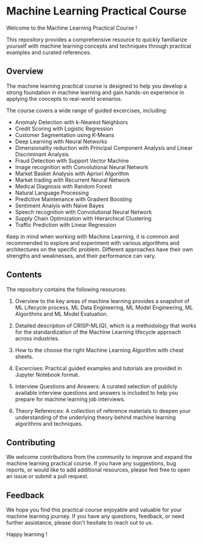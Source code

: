 # Machine Learning Practical Course

Welcome to the Machine Learning Practical Course !

This repository provides a comprehensive resource to quickly familiarize yourself with machine learning concepts and techniques through practical examples and curated references.

## Overview

The machine learning practical course is designed to help you develop a strong foundation in machine learning and gain hands-on experience in applying the concepts to real-world scenarios.

The course covers a wide range of guided excercises, including:

- Anomaly Detection with k-Nearest Neighbors
- Credit Scoring with Logistic Regression
- Customer Segmentation using K-Means
- Deep Learning with Neural Networks
- Dimensionality reduction with Principal Component Analysis and Linear Discriminant Analysis
- Fraud Detection with Support Vector Machine
- Image recognition with Convolutional Neural Network
- Market Basket Analysis with Apriori Algorithm
- Market trading with Recurrent Neural Network
- Medical Diagnosis with Random Forest
- Natural Language Processing
- Predictive Maintenance with Gradient Boosting
- Sentiment Analyis with Naive Bayes
- Speech recognition with Convolutional Neural Network
- Supply Chain Optimization with Hierarchical Clustering
- Traffic Prediction with Linear Regression

Keep in mind when working with Machine Learning, it is common and recommended to explore and experiment with various algorithms and architectures on the specific problem. Different approaches have their own strengths and weaknesses, and their performance can vary.

## Contents

The repository contains the following resources:

1. Overview to the key areas of machine learning provides a snapshot of ML Lifecycle process, ML Data Engineering, ML Model Engineering, ML Algorithms and ML Model Evaluation.

2. Detailed description of CRISP-ML(Q), which is a methodology that works for the standardization of the Machine Learning lifecycle approach across industries.

3. How to the choose the right Machine Learning Algorithm with cheat sheets.

4. Excercises: Practical guided examples and tutorials are provided in Jupyter Notebook format.

5. Interview Questions and Answers: A curated selection of publicly available interview questions and answers is included to help you prepare for machine learning job interviews.

6. Theory References: A collection of reference materials to deepen your understanding of the underlying theory behind machine learning algorithms and techniques.

## Contributing

We welcome contributions from the community to improve and expand the machine learning practical course. If you have any suggestions, bug reports, or would like to add additional resources, please feel free to open an issue or submit a pull request.

## Feedback

We hope you find this practical course enjoyable and valuable for your machine learning journey. If you have any questions, feedback, or need further assistance, please don't hesitate to reach out to us.

Happy learning !
